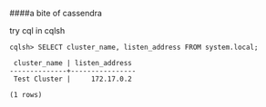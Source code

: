 
####a bite of cassendra 


try cql in cqlsh
```
cqlsh> SELECT cluster_name, listen_address FROM system.local; 

 cluster_name | listen_address
--------------+----------------
 Test Cluster |     172.17.0.2

(1 rows)
```
